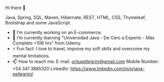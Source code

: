 Hi there 👋

Java, Spring, SQL, Maven, Hibernate, REST, HTML, CSS, Thymeleaf, Bootstrap and some JavaScript.

- 🔭 I’m currently working on an E-commerce.
- 🌱 I’m currently learning "Universidad Java - De Cero a Experto - Más Completo +106 hrs" from Udemy.
- ⚡ Fun fact: I love to travel, improve my soft skills and overcome my mental limitations.
- 📫 How to reach me: 
          E-mail: orilupellegrini@gmail.com
          Mobile Number: +54 341 3885320
          LinkedIn: https://www.linkedin.com/in/oriana-pellegrini/

